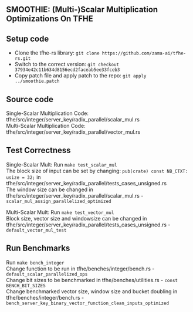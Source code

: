 ## SMOOTHIE: (Multi-)Scalar Multiplication Optimizations On TFHE

## Setup code
- Clone the tfhe-rs library: `git clone https://github.com/zama-ai/tfhe-rs.git`
- Switch to the correct version: `git checkout 37934e42c11b634d8156ecd2faceab5ee33fceb3`
- Copy patch file and apply patch to the repo: `git apply ../smoothie.patch`

## Source code
Single-Scalar Multiplication Code: tfhe/src/integer/server_key/radix_parallel/scalar_mul.rs <br />
Multi-Scalar Multiplication Code: tfhe/src/integer/server_key/radix_parallel/vector_mul.rs

## Test Correctness

Single-Scalar Mult: Run `make test_scalar_mul` <br />
The block size of input can be set by changing: `pub(crate) const NB_CTXT: usize = 32;` in tfhe/src/integer/server_key/radix_parallel/tests_cases_unsigned.rs <br />
The window size can be changed in tfhe/src/integer/server_key/radix_parallel/scalar_mul.rs - `scalar_mul_assign_parallelized_optimized`

Multi-Scalar Mult: Run `make test_vector_mul` <br />
Block size, vector size and windowsize can be changed in tfhe/src/integer/server_key/radix_parallel/tests_cases_unsigned.rs - `default_vector_mul_test`

## Run Benchmarks

Run `make bench_integer` <br />
Change function to be run in tfhe/benches/integer/bench.rs - `default_scalar_parallelized_ops` <br />
Change bit sizes to be benchmarked in tfhe/benches/utilities.rs - `const BENCH_BIT_SIZES` <br />
Change benchmarked vector size, window size and bucket doubling in tfhe/benches/integer/bench.rs - `bench_server_key_binary_vector_function_clean_inputs_optimized`